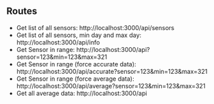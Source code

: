 ## Routes ##
* Get list of all sensors: http://localhost:3000/api/sensors
* Get list of all sensors, min day and max day: http://localhost:3000/api/info
* Get Sensor in range: http://localhost:3000/api?sensor=123&min=123&max=321
* Get Sensor in range (force accurate data): http://localhost:3000/api/accurate?sensor=123&min=123&max=321
* Get Sensor in range (force average data): http://localhost:3000/api/average?sensor=123&min=123&max=321
* Get all average data: http://localhost:3000/api
